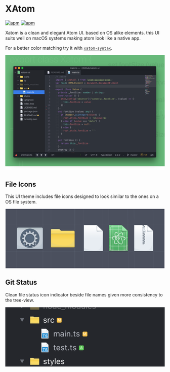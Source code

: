 # XAtom

[![apm](https://img.shields.io/apm/v/xatom-ui.svg?style=flat-square)](https://atom.io/packages/xatom-ui)
[![apm](https://img.shields.io/apm/l/xatom-ui.svg?style=flat-square)](https://github.com/willyelm/xatom-ui/blob/master/LICENSE.md)

Xatom is a clean and elegant Atom UI. based on OS alike elements. this UI suits well on macOS systems making atom look like a native app.

For a better color matching try it with [`xatom-syntax`](https://atom.io/themes/xatom-syntax).

![preview](assets/xatom-ui.png)

## File Icons

This UI theme includes file icons designed to look similar to the ones on a OS file system.

![preview](assets/xatom-ui-icons.png)

## Git Status

Clean file status icon indicator beside file names given more consistency to the tree-view.

![preview](assets/xatom-ui-git-status.png)
